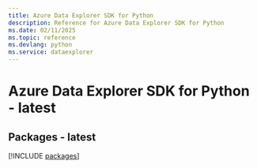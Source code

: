 ```yaml
---
title: Azure Data Explorer SDK for Python
description: Reference for Azure Data Explorer SDK for Python
ms.date: 02/11/2025
ms.topic: reference
ms.devlang: python
ms.service: dataexplorer
---
```

# Azure Data Explorer SDK for Python - latest
## Packages - latest
[!INCLUDE [packages](data-explorer-index.md)]